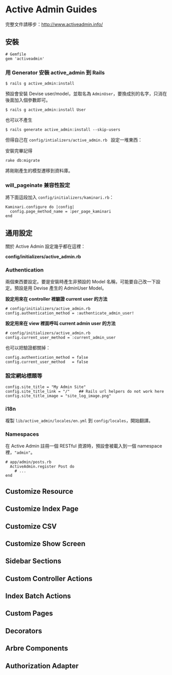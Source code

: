 # Active Admin Guides

完整文件請移步：http://www.activeadmin.info/

## 安裝

```
# Gemfile
gem 'activeadmin'
```

### 用 Generator 安裝 active_admin 到 Rails

    $ rails g active_admin:install

預設會安裝 Devise user/model，並取名為 `AdminUser`，要換成別的名字，只消在後面加入個參數即可。

    $ rails g active_admin:install User

也可以不產生

    $ rails generate active_admin:install --skip-users

但得自己在 `config/intializers/active_admin.rb ` 設定一堆東西：

安裝完畢記得

    rake db:migrate

將剛剛產生的模型遷移到資料庫。

### will_pageinate 兼容性設定

將下面這段加入 `config/initializers/kaminari.rb`：

```
Kaminari.configure do |config|
  config.page_method_name = :per_page_kaminari
end
```

## 通用設定

關於 Active Admin 設定幾乎都在這裡：

__config/initializers/active_admin.rb__

### Authentication

兩個東西要設定。要是安裝時產生非預設的 Model 名稱，可能要自己改一下設定。預設是用 Devise 產生的 AdminUser Model。

__設定用來在 controller 裡驗證 current user 的方法__

```
# config/initializers/active_admin.rb
config.authentication_method = :authenticate_admin_user!
```

__設定用來在 view 裡面呼叫 current admin user 的方法__

```
# config/initializers/active_admin.rb
config.current_user_method = :current_admin_user
```

也可以把驗證都關掉：

```
config.authentication_method = false
config.current_user_method   = false
```

### 設定網站標題等

```
config.site_title = "My Admin Site"
config.site_title_link = "/"    ## Rails url helpers do not work here
config.site_title_image = "site_log_image.png"
```

### i18n

複製 `lib/active_admin/locales/en.yml` 到 `config/locales`，開始翻譯。

### Namespaces

在 Active Admin 註冊一個 RESTful 資源時，預設會被載入到一個 namespace 裡，`"admin"`。

```
# app/admin/posts.rb
  ActiveAdmin.register Post do
    # ...
end
```

## Customize Resource

## Customize Index Page

## Customize CSV

## Customize Show Screen

## Sidebar Sections

## Custom Controller Actions

## Index Batch Actions

## Custom Pages

## Decorators

## Arbre Components

## Authorization Adapter
